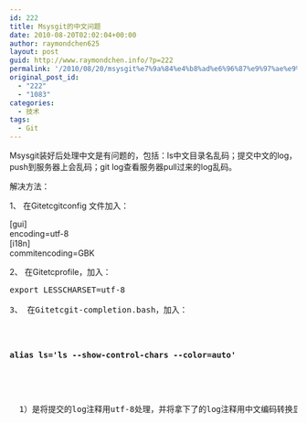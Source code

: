 ```yaml
---
id: 222
title: Msysgit的中文问题
date: 2010-08-20T02:02:04+00:00
author: raymondchen625
layout: post
guid: http://www.raymondchen.info/?p=222
permalink: '/2010/08/20/msysgit%e7%9a%84%e4%b8%ad%e6%96%87%e9%97%ae%e9%a2%98/'
original_post_id:
  - "222"
  - "1083"
categories:
  - 技术
tags:
  - Git
---
```

Msysgit装好后处理中文是有问题的，包括：ls中文目录名乱码；提交中文的log，push到服务器上会乱码；git log查看服务器pull过来的log乱码。

解决方法：

1、 在Gitetcgitconfig 文件加入：

[gui]  
encoding=utf-8  
[i18n]  
commitencoding=GBK

2、 在Gitetcprofile，加入：

<pre>export LESSCHARSET=utf-8

3、 在Gitetcgit-completion.bash，加入：



<pre><strong><strong>alias ls='ls --show-control-chars --color=auto'</strong></strong></pre>


<p>
  1）是将提交的log注释用utf-8处理，并将拿下了的log注释用中文编码转换显示；2）是让git log中的less处理支持utf-8；3）是让ls命令列出的中文文件名正确显示。
</p>